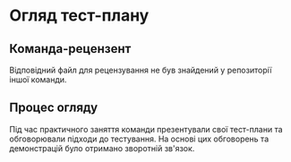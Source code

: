 # Огляд тест-плану

## Команда-рецензент
Відповідний файл для рецензування не був знайдений у репозиторії іншої команди.

## Процес огляду
Під час практичного заняття команди презентували свої тест-плани та обговорювали підходи до тестування. На основі цих обговорень та демонстрацій було отримано зворотній зв'язок.
